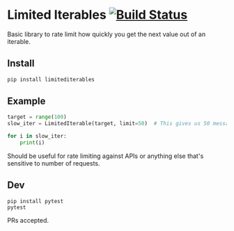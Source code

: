# Limited Iterables [![Build Status](https://travis-ci.org/Poogles/limitediterables.svg?branch=master)](https://travis-ci.org/Poogles/limitediterables)

Basic library to rate limit how quickly you get the next value out of an iterable.

## Install

```sh
pip install limitediterables
```


## Example

```python
target = range(100)
slow_iter = LimitedIterable(target, limit=50)  # This gives us 50 messages a second.

for i in slow_iter:
    print(i)

```

Should be useful for rate limiting against APIs or anything else that's sensitive to number of requests.

## Dev

```
pip install pytest
pytest
```

PRs accepted.
